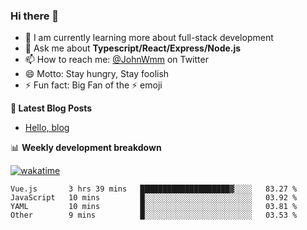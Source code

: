 ### Hi there 👋

- 🌱 I am currently learning more about full-stack development
- 💬 Ask me about **Typescript/React/Express/Node.js**
- 📫 How to reach me: [@JohnWmm](https://twitter.com/JohnWmm) on Twitter
- 😄 Motto: Stay hungry, Stay foolish
- ⚡ Fun fact: Big Fan of the :zap: emoji



**📝 Latest Blog Posts**

<!-- BLOG-POST-LIST:START -->
- [Hello, blog](https://mingming.dev/posts/hello-blog)
<!-- BLOG-POST-LIST:END -->



📊 **Weekly development breakdown** 

[![wakatime](https://wakatime.com/badge/user/d2bc2102-a53a-4e4f-93d0-a8cbf4be2db4.svg)](https://wakatime.com/@d2bc2102-a53a-4e4f-93d0-a8cbf4be2db4)

<!--START_SECTION:waka-->

```text
Vue.js       3 hrs 39 mins   ████████████████████▓░░░░   83.27 %
JavaScript   10 mins         █░░░░░░░░░░░░░░░░░░░░░░░░   03.92 %
YAML         10 mins         █░░░░░░░░░░░░░░░░░░░░░░░░   03.81 %
Other        9 mins          █░░░░░░░░░░░░░░░░░░░░░░░░   03.53 %
```

<!--END_SECTION:waka-->


